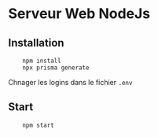 # Serveur Web NodeJs

## Installation
```
    npm install
    npx prisma generate
```

Chnager les logins dans le fichier `.env`

## Start
```
    npm start
```